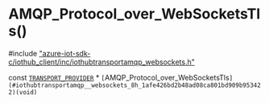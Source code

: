 # AMQP_Protocol_over_WebSocketsTls()

\#include ["azure-iot-sdk-c/iothub_client/inc/iothubtransportamqp_websockets.h"](../iot-c-ref-iothubtransportamqp-websockets-h.md)  

const [`TRANSPORT_PROVIDER`](#iothub__transport__ll_8h_1a42a8931408acfbb7cb2f505ae7b29aa2) * `[`AMQP_Protocol_over_WebSocketsTls`](#iothubtransportamqp__websockets_8h_1afe426bd2b48ad08ca801bd909b953422)(void)`

